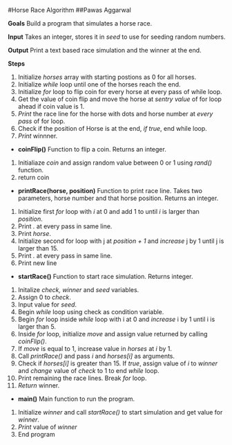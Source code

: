 #Horse Race Algorithm
##Pawas Aggarwal

**Goals**
Build a program that simulates a horse race.

**Input**
Takes an integer, stores it in *seed* to use for seeding random numbers.

**Output**
Print a text based race simulation and the winner at the end.

**Steps** 

1. Initialize *horses*  array with starting postions as 0 for all horses.
2. Initialize *while*  loop until one of the horses reach the end.
3. Initialize *for*  loop to flip coin for every horse at every pass of while loop.
4. Get the value of coin flip and move the horse at *sentry value* of for loop ahead if coin value is 1.
5. *Print*  the race line for the horse with dots and horse number at *every pass* of for loop.
6. Check if the position of Horse is at the end, *if true*, end while loop.
7. *Print*  winnner.

- **coinFlip()**
Function to flip a coin. Returns an integer.

1. Initialiaze *coin* and assign random value between 0 or 1 using *rand()* function.
2. return coin

- **printRace(horse, position)**
Function to print race line. Takes two parameters, horse number and that horse position. Returns an integer.

1. Initialize first *for* loop  with *i* at 0 and add 1 to  until *i* is larger than *position*.
2. Print *.* at every pass in same line.
3. Print *horse*.
4. Initialize second for loop with j at  *position + 1* and *increase* j  by 1 until j is larger than 15.
5. Print *.* at every pass in same line.
6. Print new line

- **startRace()**
Function to start race simulation. Returns integer.

1. Initalize *check, winner*  and *seed*  variables.
2. Assign 0 to *check*.
3. Input value for *seed*.
4. Begin *while*  loop using check as condition variable.
5. Begin *for*  loop inside *while*  loop with i at 0 and *increase*  i by 1 until i is larger than 5.
6. Inside *for*  loop,  initialize *move* and assign value returned by calling *coinFlip()*.
7. If *move* is equal to 1, increase value in *horses* at *i* by 1.
8. Call *printRace()* and pass *i* and *horses[i]* as arguments.
9. Check if *horses[i]* is greater than 15. If *true*, assign value of *i* to *winner*  and *change* value of *check* to 1 to end *while* loop.
10. Print remaining the race lines. Break *for* loop.
11. *Return* winner.

- **main()**
Main function to run the program.

1. Initialize *winner* and call *startRace()* to start simulation and get value for *winner*.
2. *Print* value of *winner*
3. End program






